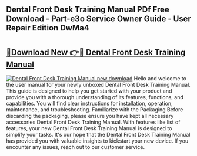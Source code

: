 ## Dental Front Desk Training Manual PDf Free Download - Part-e3o Service Owner Guide - User Repair Edition DwMa4

# <h2><a href="http://bc42827.oget.top/?id=Dental+Front+Desk+Training+Manual">🔗Download New 👉🔴 Dental Front Desk Training Manual</a></h2>

[![Dental Front Desk Training Manual new download](https://i.imgur.com/5g1atiW.png)](http://bc42827.oget.top/?id=Dental+Front+Desk+Training+Manual)
Hello and welcome to the user manual for your newly unboxed Dental Front Desk Training Manual. This guide is designed to help you get started with your product and provide you with a thorough understanding of its features, functions, and capabilities. You will find clear instructions for installation, operation, maintenance, and troubleshooting. Familiarize with the Packaging Before discarding the packaging, please ensure you have kept all necessary accessories Dental Front Desk Training Manual. With features like list of features, your new Dental Front Desk Training Manual is designed to simplify your tasks. It's our hope that the Dental Front Desk Training Manual has provided you with valuable insights to kickstart your new device. If you encounter any issues, reach out to our customer service.
